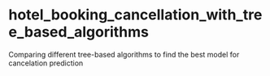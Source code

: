 # hotel_booking_cancellation_with_tree_based_algorithms
Comparing different tree-based algorithms to find the best model for cancelation prediction
